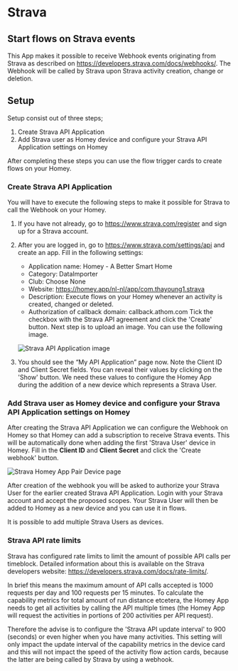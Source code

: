 # Strava

## Start flows on Strava events
This App makes it possible to receive Webhook events originating from Strava as described on https://developers.strava.com/docs/webhooks/.
The Webhook will be called by Strava upon Strava activity creation, change or deletion. 

## Setup
Setup consist out of three steps;
1. Create Strava API Application 
2. Add Strava user as Homey device and configure your Strava API Application settings on Homey

After completing these steps you can use the flow trigger cards to create flows on your Homey.

### Create Strava API Application
You will have to execute the following steps to make it possible for Strava to call the Webhook on your Homey.
1. If you have not already, go to https://www.strava.com/register and sign up for a Strava account.
2. After you are logged in, go to https://www.strava.com/settings/api and create an app. Fill in the following settings:
   * Application name: Homey - A Better Smart Home
   * Category: DataImporter
   * Club: Choose None
   * Website: https://homey.app/nl-nl/app/com.thayoung1.strava
   * Description: Execute flows on your Homey whenever an activity is created, changed or deleted.
   * Authorization of callback domain: callback.athom.com
   Tick the checkbox with the Strava API agreement and click the 'Create' button. Next step is to upload an image. You can use the following image.

   ![Strava API Application image](https://user-images.githubusercontent.com/33259655/217798881-451cb793-f45b-4762-aed2-b118ee4cd5c0.jpg)
3. You should see the “My API Application” page now. Note the Client ID and Client Secret fields. You can reveal their values by clicking on the 'Show' button. We need these values to configure the Homey App during the addition of a new device which represents a Strava User.

### Add Strava user as Homey device and configure your Strava API Application settings on Homey
After creating the Strava API Application we can configure the Webhook on Homey so that Homey can add a subscription to receive Strava events. This will be automatically done when adding the first 'Strava User' device in Homey. Fill in the **Client ID** and **Client Secret** and click the 'Create webhook' button.

![Strava Homey App Pair Device page](https://user-images.githubusercontent.com/33259655/218209816-67d0ff11-8c45-45b8-bb18-004d285640d4.png)

After creation of the webhook you will be asked to authorize your Strava User for the earlier created Strava API Application. Login with your Strava account and accept the proposed scopes. Your Strava User will then be added to Homey as a new device and you can use it in flows. 

It is possible to add multiple Strava Users as devices.

### Strava API rate limits
Strava has configured rate limits to limit the amount of possible API calls per timeblock. Detailed information about this is available on the Strava developers website: https://developers.strava.com/docs/rate-limits/. 

In brief this means the maximum amount of API calls accepted is 1000 requests per day and 100 requests per 15 minutes. To calculate the capability metrics for total amount of run distance etcetera, the Homey App needs to get all activities by calling the API multiple times (the Homey App will request the activities in portions of  200 activities per API request).

Therefore the advise is to configure the 'Strava API update interval' to 900 (seconds) or even higher when you have many activities. This setting will only impact the update interval of the capability metrics in the device card and this will not impact the speed of the activity flow action cards, because the latter are being called by Strava by using a webhook. 
